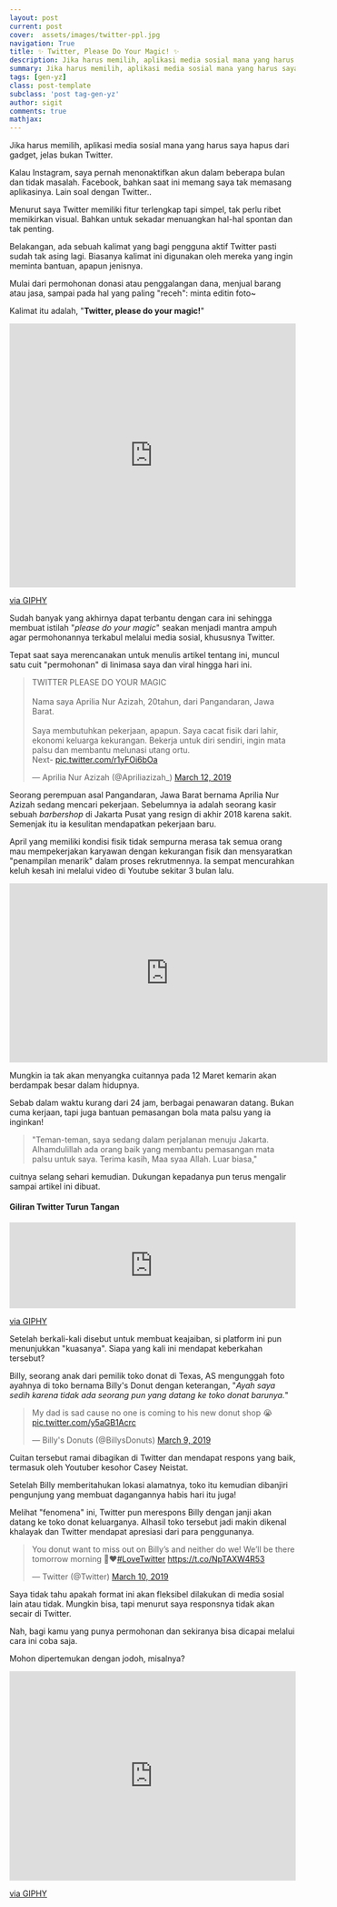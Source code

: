 ```yaml
---
layout: post
current: post
cover:  assets/images/twitter-ppl.jpg
navigation: True
title: ✨ Twitter, Please Do Your Magic! ✨
description: Jika harus memilih, aplikasi media sosial mana yang harus saya hapus dari gadget, jelas bukan Twitter. Kalau Instagram, saya pernah menonaktifkan akun dalam beberapa bulan dan tidak masalah.
summary: Jika harus memilih, aplikasi media sosial mana yang harus saya hapus dari gadget, jelas bukan Twitter. Kalau Instagram, saya pernah menonaktifkan akun dalam beberapa bulan dan tidak masalah.
tags: [gen-yz]
class: post-template
subclass: 'post tag-gen-yz'
author: sigit
comments: true
mathjax:
---
```


Jika harus memilih, aplikasi media sosial mana yang harus saya hapus dari gadget, jelas bukan Twitter.

Kalau Instagram, saya pernah menonaktifkan akun dalam beberapa bulan dan tidak masalah. Facebook, bahkan saat ini memang saya tak memasang aplikasinya. Lain soal dengan Twitter..

Menurut saya Twitter memiliki fitur terlengkap tapi simpel, tak perlu ribet memikirkan visual. Bahkan untuk sekadar menuangkan hal-hal spontan dan tak penting.

Belakangan, ada sebuah kalimat yang bagi pengguna aktif Twitter pasti sudah tak asing lagi. Biasanya kalimat ini digunakan oleh mereka yang ingin meminta bantuan, apapun jenisnya.

Mulai dari permohonan donasi atau penggalangan dana, menjual barang atau jasa, sampai pada hal yang paling "receh": minta editin foto~

Kalimat itu adalah, "**Twitter, please do your magic!**"

<div style="width:100%;height:0;padding-bottom:92%;position:relative;"><iframe src="https://giphy.com/embed/12NUbkX6p4xOO4" width="100%" height="100%" style="position:absolute" frameBorder="0" class="giphy-embed" allowFullScreen></iframe></div><p><a href="https://giphy.com/gifs/shia-labeouf-12NUbkX6p4xOO4">via GIPHY</a></p>

Sudah banyak yang akhirnya dapat terbantu dengan cara ini sehingga membuat istilah "*please do your magic*" seakan menjadi mantra ampuh agar permohonannya terkabul melalui media sosial, khususnya Twitter.

Tepat saat saya merencanakan untuk menulis artikel tentang ini, muncul satu cuit "permohonan" di linimasa saya dan viral hingga hari ini.

<blockquote class="twitter-tweet" data-theme="light" data-link-color="#000000"><p lang="in" dir="ltr">TWITTER PLEASE DO YOUR MAGIC<br><br>Nama saya Aprilia Nur Azizah, 20tahun, dari Pangandaran, Jawa Barat.<br><br>Saya membutuhkan pekerjaan, apapun. Saya cacat fisik dari lahir, ekonomi keluarga kekurangan. Bekerja untuk diri sendiri, ingin mata palsu dan membantu melunasi utang ortu.<br>Next- <a href="https://t.co/r1yFOi6bOa">pic.twitter.com/r1yFOi6bOa</a></p>&mdash; Aprilia Nur Azizah (@Apriliazizah_) <a href="https://twitter.com/Apriliazizah_/status/1105328669554225153?ref_src=twsrc%5Etfw">March 12, 2019</a></blockquote> <script async src="https://platform.twitter.com/widgets.js" charset="utf-8"></script>

Seorang perempuan asal Pangandaran, Jawa Barat bernama Aprilia Nur Azizah sedang mencari pekerjaan. Sebelumnya ia adalah seorang kasir sebuah *barbershop* di Jakarta Pusat yang resign di akhir 2018 karena sakit. Semenjak itu ia kesulitan mendapatkan pekerjaan baru.

April yang memiliki kondisi fisik tidak sempurna merasa tak semua orang mau mempekerjakan karyawan dengan kekurangan fisik dan mensyaratkan "penampilan menarik" dalam proses rekrutmennya. Ia sempat mencurahkan keluh kesah ini melalui video di Youtube sekitar 3 bulan lalu.

<iframe width="560" height="315" src="https://www.youtube.com/embed/-7nVxaQ_fsA" frameborder="0" allow="accelerometer; autoplay; encrypted-media; gyroscope; picture-in-picture" allowfullscreen></iframe>

Mungkin ia tak akan menyangka cuitannya pada 12 Maret kemarin akan berdampak besar dalam hidupnya.

Sebab dalam waktu kurang dari 24 jam, berbagai penawaran datang. Bukan cuma kerjaan, tapi juga bantuan pemasangan bola mata palsu yang ia inginkan!

> "Teman-teman, saya sedang dalam perjalanan menuju Jakarta. Alhamdulillah ada orang baik yang membantu pemasangan mata palsu untuk saya. Terima kasih, Maa syaa Allah. Luar biasa,"

cuitnya selang sehari kemudian. Dukungan kepadanya pun terus mengalir sampai artikel ini dibuat.

#### Giliran Twitter Turun Tangan

<div style="width:100%;height:0;padding-bottom:30%;position:relative;"><iframe src="https://giphy.com/embed/k4ZItrTKDPnSU" width="100%" height="100%" style="position:absolute" frameBorder="0" class="giphy-embed" allowFullScreen></iframe></div><p><a href="https://giphy.com/gifs/twitter-animation-k4ZItrTKDPnSU">via GIPHY</a></p>

Setelah berkali-kali disebut untuk membuat keajaiban, si platform ini pun menunjukkan "kuasanya". Siapa yang kali ini mendapat keberkahan tersebut?

Billy, seorang anak dari pemilik toko donat di Texas, AS mengunggah foto ayahnya di toko bernama Billy's Donut dengan keterangan, "*Ayah saya sedih karena tidak ada seorang pun yang datang ke toko donat barunya.*"

<blockquote class="twitter-tweet"><p lang="en" dir="ltr">My dad is sad cause no one is coming to his new donut shop 😭 <a href="https://t.co/y5aGB1Acrc">pic.twitter.com/y5aGB1Acrc</a></p>&mdash; Billy&#39;s Donuts (@BillysDonuts) <a href="https://twitter.com/BillysDonuts/status/1104473014291185665?ref_src=twsrc%5Etfw">March 9, 2019</a></blockquote> <script async src="https://platform.twitter.com/widgets.js" charset="utf-8"></script>

Cuitan tersebut ramai dibagikan di Twitter dan mendapat respons yang baik, termasuk oleh Youtuber kesohor Casey Neistat.

Setelah Billy memberitahukan lokasi alamatnya, toko itu kemudian dibanjiri pengunjung yang membuat dagangannya habis hari itu juga!

Melihat "fenomena" ini, Twitter pun merespons Billy dengan janji akan datang ke toko donat keluarganya. Alhasil toko tersebut jadi makin dikenal khalayak dan Twitter mendapat apresiasi dari para penggunanya.

<blockquote class="twitter-tweet"><p lang="en" dir="ltr">You donut want to miss out on Billy’s and neither do we! We’ll be there tomorrow morning 🍩♥️<a href="https://twitter.com/hashtag/LoveTwitter?src=hash&amp;ref_src=twsrc%5Etfw">#LoveTwitter</a> <a href="https://t.co/NpTAXW4R53">https://t.co/NpTAXW4R53</a></p>&mdash; Twitter (@Twitter) <a href="https://twitter.com/Twitter/status/1104849491776233481?ref_src=twsrc%5Etfw">March 10, 2019</a></blockquote> <script async src="https://platform.twitter.com/widgets.js" charset="utf-8"></script>

Saya tidak tahu apakah format ini akan fleksibel dilakukan di media sosial lain atau tidak. Mungkin bisa, tapi menurut saya responsnya tidak akan secair di Twitter.

Nah, bagi kamu yang punya permohonan dan sekiranya bisa dicapai melalui cara ini coba saja.

Mohon dipertemukan dengan jodoh, misalnya?

<div style="width:100%;height:0;padding-bottom:73%;position:relative;"><iframe src="https://giphy.com/embed/3JLobBZz6lcUE" width="100%" height="100%" style="position:absolute" frameBorder="0" class="giphy-embed" allowFullScreen></iframe></div><p><a href="https://giphy.com/gifs/homer-simpson-flirting-the-simpsons-3JLobBZz6lcUE">via GIPHY</a></p>